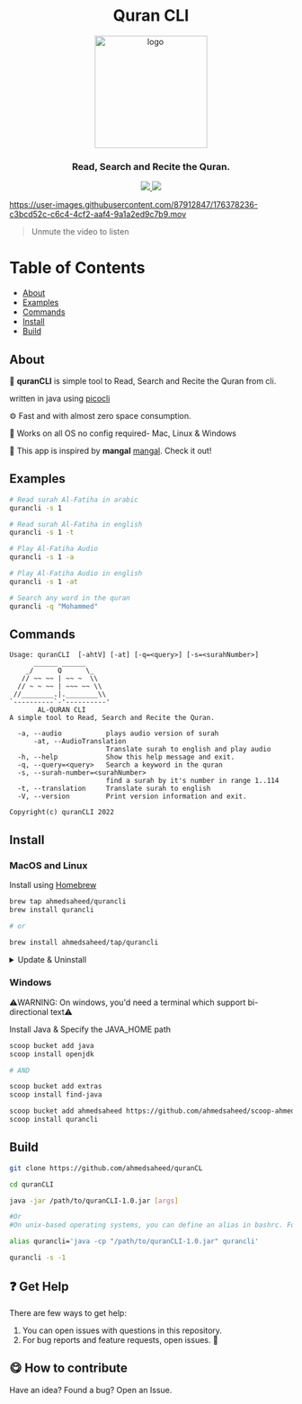 <h1 align="center">Quran CLI</h1>
<p align="center">
    <img width="200" src="https://user-images.githubusercontent.com/87912847/176374730-a7782c3b-2e3c-485f-baa8-a8f93887affb.png" alt="logo">
</p>
<h3 align="center">Read, Search and Recite the Quran.</h3>
<p align="center">
 <a  href="https://www.apache.org/licenses/LICENSE-2.0">
    <img src="https://img.shields.io/hexpm/l/apa">
  </a>
  
   <img src="https://img.shields.io/homebrew/v/quran">
  
  
  </p>



https://user-images.githubusercontent.com/87912847/176378236-c3bcd52c-c6c4-4cf2-aaf4-9a1a2ed9c7b9.mov

> Unmute the video to listen

# Table of Contents
- [About](#about)
- [Examples](#examples)
- [Commands](#commands)
- [Install](#install)
- [Build](#build)


## About

📖 __quranCLI__ is simple tool to Read, Search and Recite the Quran from cli.

written in java using [picocli](https://github.com/remkop/picocli)

⚙️ Fast and with almost zero space consumption.

🦎 Works on all OS no config required- Mac, Linux & Windows

🍿 This app is inspired by __mangal__ [mangal](https://github.com/metafates/mangal). Check it out!


## Examples
```bash
# Read surah Al-Fatiha in arabic
qurancli -s 1

# Read surah Al-Fatiha in english
qurancli -s 1 -t

# Play Al-Fatiha Audio
qurancli -s 1 -a

# Play Al-Fatiha Audio in english
qurancli -s 1 -at

# Search any word in the quran
qurancli -q "Mohammed"
```


## Commands

```
Usage: quranCLI  [-ahtV] [-at] [-q=<query>] [-s=<surahNumber>]
      ______ ______
    _/      Q      \_
   // ~~ ~~ | ~~ ~  \\
  // ~ ~ ~~ | ~~~ ~~ \\
 //________.|.________\\
`----------`-'----------'
       AL-QURAN CLI
A simple tool to Read, Search and Recite the Quran.

  -a, --audio           plays audio version of surah
      -at, --AudioTranslation
                        Translate surah to english and play audio
  -h, --help            Show this help message and exit.
  -q, --query=<query>   Search a keyword in the quran
  -s, --surah-number=<surahNumber>
                        find a surah by it's number in range 1..114
  -t, --translation     Translate surah to english
  -V, --version         Print version information and exit.

Copyright(c) quranCLI 2022

```
## Install
### MacOS and Linux

Install using [Homebrew](https://brew.sh/)

```bash
brew tap ahmedsaheed/qurancli
brew install qurancli

# or

brew install ahmedsaheed/tap/qurancli
```

<details>
<summary>Update & Uninstall</summary>

#### Update

```bash
brew upgrade qurancli
```

#### Uninstall

```bash
brew uninstall qurancli -f
```

</details>

### Windows 

⚠️WARNING: On windows, you'd need a terminal which support bi-directional text⚠️

Install Java & Specify the JAVA_HOME path

```bash
scoop bucket add java
scoop install openjdk

# AND

scoop bucket add extras
scoop install find-java

```

```bash
scoop bucket add ahmedsaheed https://github.com/ahmedsaheed/scoop-ahmedsaheed.git
scoop install qurancli
```

## Build
```bash
git clone https://github.com/ahmedsaheed/quranCL

cd quranCLI

java -jar /path/to/quranCLI-1.0.jar [args]

#Or
#On unix-based operating systems, you can define an alias in bashrc. For example:

alias qurancli='java -cp "/path/to/quranCLI-1.0.jar" qurancli'

qurancli -s -1

```

## :question: Get Help

There are few ways to get help:

 1. You can open issues with questions in this repository.
 2. For bug reports and feature requests, open issues. :bug:

## :yum: How to contribute
Have an idea? Found a bug? Open an Issue.
